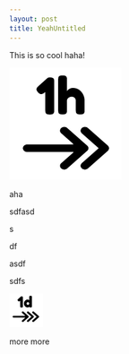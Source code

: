 ```yaml
---
layout: post
title: YeahUntitled
---
```

This is so cool haha!

  
![](/images/60488a91-11b9-4169-8d51-00ff9f00e561/1-hour-forward-icon.png)

  
aha

  
sdfasd

  
s

df

asdf

sdfs

  
  
![](/images/60488a91-11b9-4169-8d51-00ff9f00e561/1-day-icon@2x.png)

  
more more